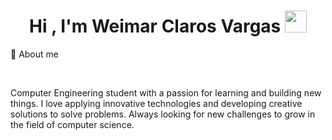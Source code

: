 <h1 align="center">Hi , I'm Weimar Claros Vargas <img src="https://media.giphy.com/media/hvRJCLFzcasrR4ia7z/giphy.gif" width="35"></h1>
<p>🍄 About me </p>
<br>
<p>Computer Engineering student with a passion for learning and building new things. I love applying innovative technologies and developing creative solutions to solve problems. Always looking for new challenges to grow in the field of computer science.</p>

